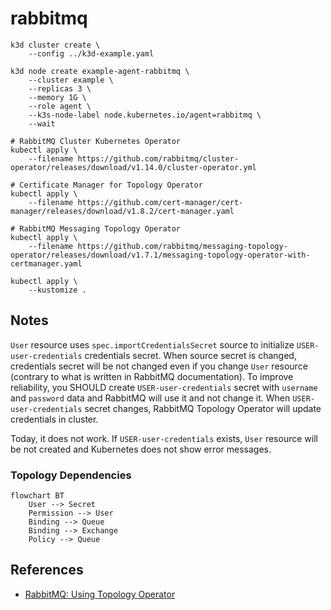 # rabbitmq

```
k3d cluster create \
    --config ../k3d-example.yaml

k3d node create example-agent-rabbitmq \
    --cluster example \
    --replicas 3 \
    --memory 1G \
    --role agent \
    --k3s-node-label node.kubernetes.io/agent=rabbitmq \
    --wait

# RabbitMQ Cluster Kubernetes Operator
kubectl apply \
    --filename https://github.com/rabbitmq/cluster-operator/releases/download/v1.14.0/cluster-operator.yml

# Certificate Manager for Topology Operator
kubectl apply \
    --filename https://github.com/cert-manager/cert-manager/releases/download/v1.8.2/cert-manager.yaml

# RabbitMQ Messaging Topology Operator
kubectl apply \
    --filename https://github.com/rabbitmq/messaging-topology-operator/releases/download/v1.7.1/messaging-topology-operator-with-certmanager.yaml

kubectl apply \
    --kustomize .
```

## Notes

`User` resource uses `spec.importCredentialsSecret` source to initialize
`USER-user-credentials` credentials secret. When source secret is changed,
credentials secret will be not changed even if you change `User` resource
(contrary to what is written in RabbitMQ documentation). To improve reliability,
you SHOULD create `USER-user-credentials` secret with `username` and `password`
data and RabbitMQ will use it and not change it. When `USER-user-credentials`
secret changes, RabbitMQ Topology Operator will update credentials in cluster.

Today, it does not work. If `USER-user-credentials` exists, `User` resource will
be not created and Kubernetes does not show error messages.

### Topology Dependencies

```mermaid
flowchart BT
    User --> Secret
    Permission --> User
    Binding --> Queue
    Binding --> Exchange
    Policy --> Queue
```

## References

* [RabbitMQ: Using Topology Operator](https://www.rabbitmq.com/kubernetes/operator/using-topology-operator.html)
